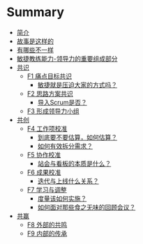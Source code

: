 # Summary

* [简介](README.md)
* [故事是这样的](01_The_Story.md)
* [有哪些不一样](02_The_Differences.md)
* [敏捷教练能力-领导力的重要组成部分]()
* [共识](design_alliance.md)
    * [F1 痛点目标共识](F1.md)
        * [敏捷就是压迫大家的方式吗？]()
    * [F2 思路方案共识]()
      * [导入Scrum是否？]()
    * [F3 形成领导力小组]()
* [共创](measurement.md)
    * [F4 工作项校准]()
        * [到底要不要估算，如何估算？]()
        * [如何有效拆分需求？]()
    * [F5 协作校准]()
        * [站会与看板的本质是什么？]()
    * [F6 成果校准]()
        * [迭代与上线什么关系？]()
    * [F7 学习与调整](measurement.md)
        * [度量该如何实施？](measurement.md)
        * [如何面对那些食之无味的回顾会议？]()
* [共赢]()
    * [F8 外部的共鸣]()
    * [F9 内部的传承]()



